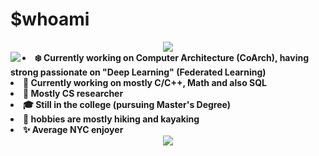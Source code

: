 # $whoami
<div align="center">
<img src="https://imgur.com/sEMwGRF.jpg">
</div>


<div align="center">
<img src="https://miro.medium.com/v2/resize:fit:180/1*-ylC6OEKY-zwzfalf8FjLA.png" align="left">
</div>


<!--
<div align="center">
<img src="https://i.imgur.com/rofqgpv.png" align="left">
</div>
-->

  
<li>
<b>❄️ Currently working on Computer Architecture (CoArch), having strong passionate on "Deep Learning" (Federated Learning) </b>
</li>
<li>
<b>🌱 Currently working on mostly C/C++, Math and also SQL </b> 
</li>
<li>
<b>🌟 Mostly CS researcher </b> 
</li>
<li>
<b> 🎓 Still in the college (pursuing Master's Degree) </b>
</li>
<li>
<b>🧁 hobbies are mostly hiking and kayaking </b>
</li>
<li>
<b>✨ Average NYC enjoyer </b>
</li>



<div align="center">
<img src = "https://i.imgur.com/5NescPq.png">
  </div>
